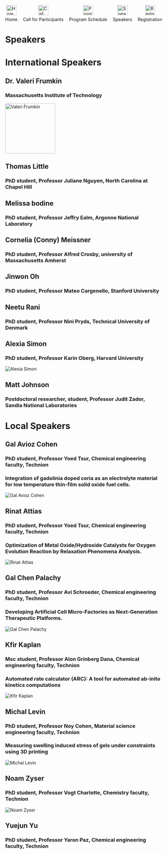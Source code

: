 <div style="display: flex; justify-content: space-between;">
  <div>
    <div style="display: flex; flex-direction: column; align-items: center;">
      <a href="https://TCESC.github.io/tcesc/" title="Home"><img src="./photos/logo/home.png" alt="Home" width="32" height="32"></a>
      <div style="text-align: center; margin-top: 5px;">Home</div>
    </div>
  </div>
  <div>
    <div style="display: flex; flex-direction: column; align-items: center;">
      <a href="https://TCESC.github.io/tcesc/call-for-Participants.html" title="Call for Participants"><img src="./photos/logo/paper.png" alt="Call for Participants" width="32" height="32"></a>
      <div style="text-align: center; margin-top: 5px;">Call for Participants</div>
    </div>
  </div>
  <div>
    <div style="display: flex; flex-direction: column; align-items: center;">
      <a href="https://TCESC.github.io/tcesc/program-schedule.html" title="Program Schedule"><img src="./photos/logo/schedule.png" alt="Program Schedule" width="32" height="32"></a>
      <div style="text-align: center; margin-top: 5px;">Program Schedule</div>
    </div>
  </div>
  <div>
    <div style="display: flex; flex-direction: column; align-items: center;">
      <a href="https://TCESC.github.io/tcesc/speakers.html" title="Speakers"><img src="./photos/logo/speakers.png" alt="Speakers" width="32" height="32"></a>
      <div style="text-align: center; margin-top: 5px;">Speakers</div>
    </div>
  </div>
  <div>
    <div style="display: flex; flex-direction: column; align-items: center;">
      <a href="https://ticks.co.il/e/1AkTbSul6m1" title="Registration"><img src="./photos/logo/registration.png" alt="Registration" width="32" height="32"></a>
      <div style="text-align: center; margin-top: 5px;">Registration</div>
    </div>
  </div>
</div>



# Speakers
# International Speakers 
## Dr. Valeri Frumkin 
### Massachusetts Institute of Technology
<img src="./photos/SpeakersPhotos/Valeri Frumkin.jpg" alt="Valeri Frumkin"  width="160" height="160">

## Thomas Little 
### PhD student, Professor Juliane Nguyen, North Carolina at Chapel Hill

## Melissa bodine 
### PhD student, Professor Jeffry Ealm, Argonne National Laboratory

## Cornelia (Conny) Meissner
### PhD student, Professor Alfred Crosby, university of Massachusetts Amherst

## Jinwon Oh
### PhD student, Professor Mateo Cargenello, Stanford University


## Neetu Rani
### PhD student, Professor Nini Pryds, Technical University of Denmark

## Alexia Simon 
### PhD student, Professor Karin Oberg, Harvard University
<img src="./photos/SpeakersPhotos/Alexia Simon.jpg" alt="Alexia Simon">

## Matt Johnson
### Postdoctoral researcher, student, Professor Judit Zador, Sandia National Laboratories





# Local Speakers 
## Gal Avioz Cohen
### PhD student, Professor Yoed Tsur, Chemical engineering faculty, Technion
### Integration of gadolinia doped ceria as an electrolyte material for low temperature thin-film solid oxide fuel cells.
<img src="./photos/SpeakersPhotos/Gal Avioz Choen.jpg" alt="Gal Avioz Cohen">

## Rinat Attias
### PhD student, Professor Yoed Tsur, Chemical engineering faculty, Technion
### Optimization of Metal Oxide/Hydroxide Catalysts for Oxygen Evolution Reaction by Relaxation Phenomena Analysis.
<img src="./photos/SpeakersPhotos/Rinat Attias.jpg" alt="Rinat Attias">

## Gal Chen Palachy
### PhD student, Professor Avi Schroeder, Chemical engineering faculty, Technion
### Developing Artificial Cell Micro-Factories as Next-Generation Therapeutic Platforms.
<img src="./photos/SpeakersPhotos/Gal Chen.jpg" alt="Gal Chen Palachy">

## Kfir Kaplan
### Msc student, Professor Alon Grinberg Dana, Chemical engineering faculty, Technion
### Automated rate calculator (ARC): A tool for automated ab-inito kinetics computations
<img src="./photos/SpeakersPhotos/Kfir Kaplan.jpg" alt="Kfir Kaplan">

## Michal Levin
### PhD student, Professor Noy Cohen, Material science engineering faculty, Technion
### Measuring swelling induced stress of gels under constraints using 3D printing
<img src="./photos/SpeakersPhotos/Michal Levin.jpg" alt="Michal Levin">

## Noam Zyser
### PhD student, Professor Vogt Charlotte, Chemistry faculty, Technion
<img src="./photos/SpeakersPhotos/Noam Zyser.jpg" alt="Noam Zyser">

## Yuejun Yu 
### PhD student, Professor Yaron Paz, Chemical engineering faculty, Technion
